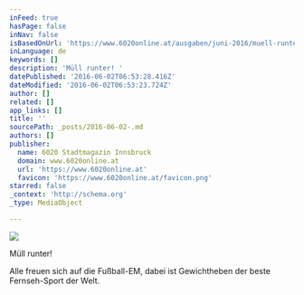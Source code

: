 ```yaml
---
inFeed: true
hasPage: false
inNav: false
isBasedOnUrl: 'https://www.6020online.at/ausgaben/juni-2016/muell-runter!/'
inLanguage: de
keywords: []
description: 'Müll runter! '
datePublished: '2016-06-02T06:53:28.416Z'
dateModified: '2016-06-02T06:53:23.724Z'
author: []
related: []
app_links: []
title: ''
sourcePath: _posts/2016-06-02-.md
authors: []
publisher:
  name: 6020 Stadtmagazin Innsbruck
  domain: www.6020online.at
  url: 'https://www.6020online.at'
  favicon: 'https://www.6020online.at/favicon.png'
starred: false
_context: 'http://schema.org'
_type: MediaObject

---
```

![](https://the-grid-user-content.s3-us-west-2.amazonaws.com/252cd7ea-12b4-445d-bf3c-58ff26bd0137.jpg)

Müll runter!

Alle freuen sich auf die Fußball-EM, dabei ist Gewichtheben der beste Fernseh-Sport der Welt.